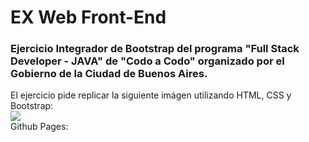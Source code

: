 # EX Web Front-End
### Ejercicio Integrador de Bootstrap del programa "Full Stack Developer - JAVA" de "Codo a Codo" organizado por el Gobierno de la Ciudad de Buenos Aires.
El ejercicio pide replicar la siguiente imágen utilizando HTML, CSS y Bootstrap:<br>
<img src="assets/img/OBJETIVO.jpg"><br>
Github Pages: 
